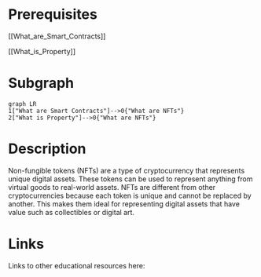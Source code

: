 # Prerequisites
[[What_are_Smart_Contracts]]


[[What_is_Property]]

# Subgraph

```mermaid
graph LR
1["What are Smart Contracts"]-->0{"What are NFTs"}
2["What is Property"]-->0{"What are NFTs"}
```



# Description
  
Non-fungible tokens (NFTs) are a type of cryptocurrency that represents unique digital assets. These tokens can be used to represent anything from virtual goods to real-world assets. NFTs are different from other cryptocurrencies because each token is unique and cannot be replaced by another. This makes them ideal for representing digital assets that have value such as collectibles or digital art.

# Links
Links to other educational resources here: